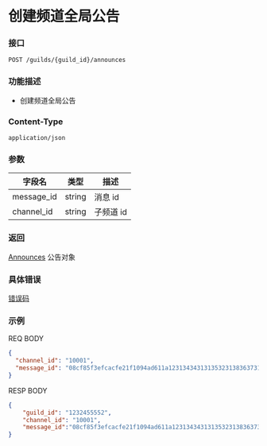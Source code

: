# 创建频道全局公告

### 接口

`POST /guilds/{guild_id}/announces`

### 功能描述

- 创建频道全局公告

### Content-Type

`application/json`

### 参数

| 字段名      | 类型    | 描述    |
| -----------| ------ | ------- |
| message_id | string | 消息 id  |
| channel_id | string | 子频道 id  |

### 返回

[Announces](model.md#Announces) 公告对象

### 具体错误

[错误码](../error/error.md)

### 示例

REQ BODY

```json
{
  "channel_id": "10001",
  "message_id": "08cf85f3efcacfe21f1094ad611a1231343431313532313836373133393436313220801e280030a2ddfa86043803400348cef7a08d06",
}
```

RESP BODY

```json
{
    "guild_id": "1232455552",
    "channel_id": "10001",
    "message_id":"08cf85f3efcacfe21f1094ad611a1231343431313532313836373133393436313220801e280030a2ddfa86043803400348cef7a08d06"
}
```
